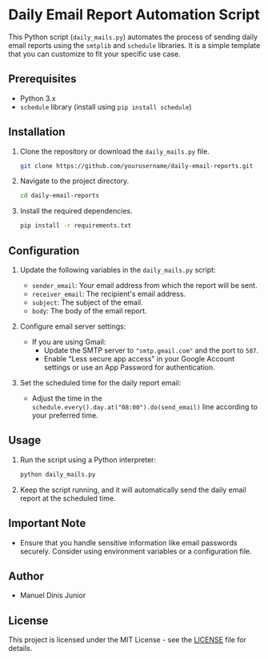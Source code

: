 # Daily Email Report Automation Script

This Python script (`daily_mails.py`) automates the process of sending daily email reports using the `smtplib` and `schedule` libraries. It is a simple template that you can customize to fit your specific use case.

## Prerequisites

- Python 3.x
- `schedule` library (install using `pip install schedule`)

## Installation

1. Clone the repository or download the `daily_mails.py` file.

    ```bash
    git clone https://github.com/yourusername/daily-email-reports.git
    ```

2. Navigate to the project directory.

    ```bash
    cd daily-email-reports
    ```

3. Install the required dependencies.

    ```bash
    pip install -r requirements.txt
    ```

## Configuration

1. Update the following variables in the `daily_mails.py` script:

    - `sender_email`: Your email address from which the report will be sent.
    - `receiver_email`: The recipient's email address.
    - `subject`: The subject of the email.
    - `body`: The body of the email report.

2. Configure email server settings:

    - If you are using Gmail:
        - Update the SMTP server to `"smtp.gmail.com"` and the port to `587`.
        - Enable "Less secure app access" in your Google Account settings or use an App Password for authentication.

3. Set the scheduled time for the daily report email:

    - Adjust the time in the `schedule.every().day.at("08:00").do(send_email)` line according to your preferred time.

## Usage

1. Run the script using a Python interpreter:

    ```bash
    python daily_mails.py
    ```

2. Keep the script running, and it will automatically send the daily email report at the scheduled time.

## Important Note

- Ensure that you handle sensitive information like email passwords securely. Consider using environment variables or a configuration file.

## Author

- Manuel Dinis Junior

## License

This project is licensed under the MIT License - see the [LICENSE](LICENSE) file for details.
